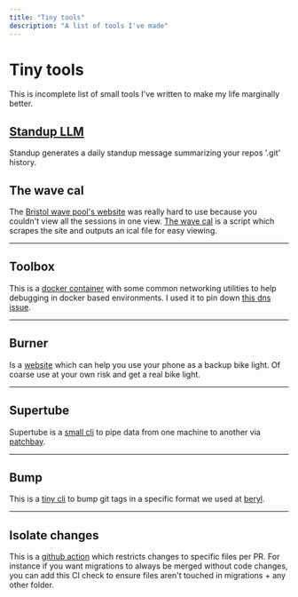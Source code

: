 ```yaml
---
title: "Tiny tools"
description: "A list of tools I've made"
---
```


# Tiny tools

This is incomplete list of small tools I've written to make my life marginally better.

## [Standup LLM](https://github.com/craigmulligan/standup)

Standup generates a daily standup message summarizing your repos '.git' history.

## The wave cal

The [Bristol wave pool's website](http://thewave.com/) was really hard to use because you couldn't view all the sessions in one view. [The wave cal](https://thewave.craigmulligan.com) is a script which scrapes the site and outputs an ical file for easy viewing.

---

## Toolbox

This is a [docker container](https://github.com/craigmulligan/toolbox) with some common networking utilities to help debugging in docker based environments. I used it to pin down [this dns issue](/posts/gke-horror-story).

---

## Burner

Is a [website](https://craigmulligan.github.io/burner/) which can help you use your phone as a backup bike light. Of coarse use at your own risk and get a real bike light.

---

## Supertube

Supertube is a [small cli](https://github.com/craigmulligan/supertube) to pipe data from one machine to another via [patchbay](https://patchbay.pub/index.html).

---

## Bump

This is a [tiny cli](https://github.com/craigmulligan/bump) to bump git tags in a specific format we used at [beryl](https://beryl.cc/).

---

## Isolate changes

This is a [github action](https://github.com/craigmulligan/isolate-changes-action) which restricts changes to specific files per PR. For instance if you want migrations to always be merged without code changes, you can add this CI check to ensure files aren't touched in migrations + any other folder.
